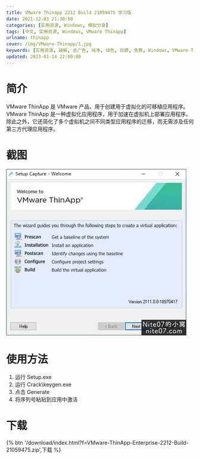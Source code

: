 ```yaml
---
title: VMware Thinapp 2212 Build 21059475 学习版
date: 2021-12-03 21:30:50
categories: [实用资源, Windows, 模拟分身]
tags: [中文, 实用资源, Windows, VMware Thinapp]
urlname: thinapp
cover: /img/VMware-Thinapp/1.jpg
keywords: [实用资源, 破解, 去广告, 纯净, 绿色, 白嫖, 免费, Windows, VMware Thinapp]
updated: 2023-01-14 22:00:00
---
```


# 简介

VMware ThinApp 是 VMware 产品，用于创建用于虚拟化的可移植应用程序。 VMware ThinApp 是一种虚拟化应用程序，用于加速在虚拟机上部署应用程序。 除此之外，它还简化了多个虚拟机之间不同类型应用程序的迁移，而无需涉及任何第三方代理应用程序。

# 截图

![](/img/VMware-Thinapp/2.jpg)

# 使用方法

1. 运行 Setup.exe
2. 运行 Crack\keygen.exe
3. 点击 Generate
4. 将序列号粘贴到应用中激活

# 下载

{% btn '/download/index.html?f=VMware-ThinApp-Enterprise-2212-Build-21059475.zip',下载 %}
